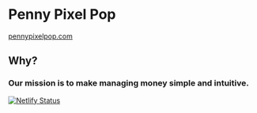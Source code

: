 # Penny Pixel Pop

[pennypixelpop.com](https://pennypixelpop.com)

## Why?

### Our mission is to make managing money simple and intuitive.

[![Netlify Status](https://api.netlify.com/api/v1/badges/289be28b-d2bc-4c01-bba5-86d634f61bc7/deploy-status)](https://app.netlify.com/sites/budgeapp/deploys)
